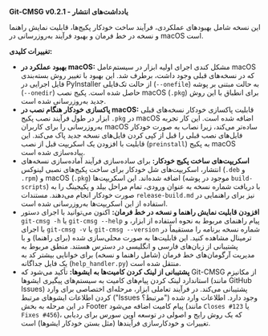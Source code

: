 **Git-CMSG v0.2.1 - یادداشت‌های انتشار**

این نسخه شامل بهبودهای عملکردی، فرآیند ساخت خودکار پکیج‌ها، قابلیت نمایش راهنما و نسخه در خط فرمان و بهبود فرآیند به‌روزرسانی در macOS است.

**تغییرات کلیدی:**

* **بهبود عملکرد در macOS:** مشکل کندی اجرای اولیه ابزار در سیستم‌عامل macOS که در نسخه‌های قبلی وجود داشت، برطرف شد. این بهبود با تغییر روش بسته‌بندی فایل اجرایی در PyInstaller از حالت تک‌فایلی (`--onefile`) به حالت مبتنی بر پوشه (`--onedir`) حاصل شده است. پکیج نصب macOS (`.pkg`) برای انطباق با این روش جدید به‌روزرسانی شده است.
* **پاکسازی خودکار هنگام نصب در macOS:** قابلیت پاکسازی خودکار نسخه‌های قبلی ابزار در طول فرآیند نصب پکیج `.pkg` در macOS اضافه شده است. این کار تجربه به‌روزرسانی را برای کاربران macOS ساده‌تر می‌کند، زیرا نصاب به صورت خودکار فایل‌های نصب قبلی را قبل از کپی کردن فایل‌های نسخه جدید پاک می‌کند. این قابلیت با افزودن یک اسکریپت قبل از نصب (`preinstall`) به پکیج macOS پیاده‌سازی شده است.
* **اسکریپت‌های ساخت پکیج خودکار:** برای ساده‌سازی فرآیند آماده‌سازی نسخه‌های انتشار، اسکریپت‌های شل خودکار برای ساخت پکیج‌های نصبی لینوکس (`.deb` و `.rpm`) و macOS (`.pkg`) اضافه شده‌اند. این اسکریپت‌ها (موجود در پوشه `build-scripts`) با دریافت شماره نسخه به عنوان ورودی، تمام مراحل بیلد و پکیجینگ را به صورت خودکار انجام می‌دهند. مستندات `release-build.md` نیز برای راهنمایی در استفاده از این اسکریپت‌ها به‌روزرسانی شده است.
* **افزودن قابلیت نمایش راهنما و نسخه در خط فرمان:** اکنون می‌توانید با اجرای دستور `git-cmsg -h` یا `git-cmsg --help` پیام راهنمای مربوط به نحوه استفاده از ابزار، و با اجرای `git-cmsg -v` یا `git-cmsg --version` شماره نسخه برنامه را مستقیماً در ترمینال مشاهده کنید. این قابلیت‌ها به صورت محلی‌سازی شده (برای راهنما) و با پشتیبانی از زبان‌های فارسی و انگلیسی در دسترس هستند. منطق مربوط به مدیریت آرگومان‌های خط فرمان (شامل راهنما و نسخه) برای خوانایی بیشتر کد به یک فایل جداگانه (`help_handler.py`) منتقل شده است.
* **پشتیبانی از لینک کردن کامیت‌ها به ایشوها:** تأکید می‌شود که Git-CMSG از مکانیزم استاندارد لینک کردن پیام‌های کامیت به سیستم‌های پیگیری ایشوها (مانند GitHub Issues) پشتیبانی می‌کند. در فرآیند تعاملی ابزار، مرحله‌ای اختصاصی برای وارد کردن اطلاعات ایشوهای مرتبط ("Issues مرتبط؟") وجود دارد. اطلاعات وارد شده در این مرحله به بخش Footer پیام کامیت اضافه می‌شود (مانند `Closes #123` یا `Fixes #456`)، که یک روش رایج و اصولی در توسعه اوپن سورس برای ردیابی تغییرات و خودکارسازی فرآیندها (مثل بستن خودکار ایشوها) است.

